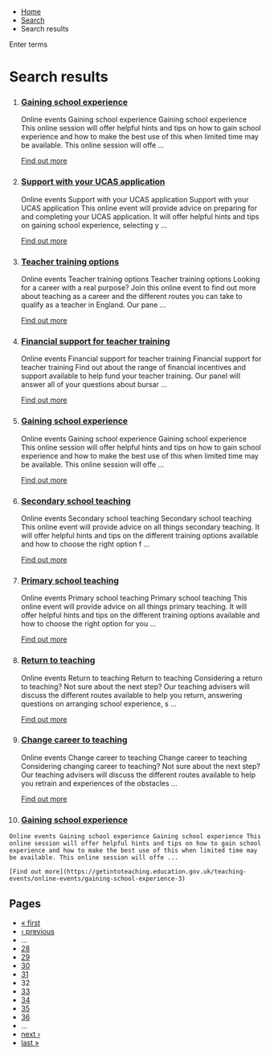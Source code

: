 *   [Home](/)
*   [Search](/search)
*   Search results

Enter terms 

Search results
==============

1.  ### [Gaining school experience](https://getintoteaching.education.gov.uk/teaching-events/online-events/gaining-school-experience-1)
    
    Online events Gaining school experience Gaining school experience This online session will offer helpful hints and tips on how to gain school experience and how to make the best use of this when limited time may be available. This online session will offe ...
    
    [Find out more](https://getintoteaching.education.gov.uk/teaching-events/online-events/gaining-school-experience-1)
    
2.  ### [Support with your UCAS application](https://getintoteaching.education.gov.uk/teaching-events/online-events/support-with-your-ucas-application-0)
    
    Online events Support with your UCAS application Support with your UCAS application This online event will provide advice on preparing for and completing your UCAS application. It will offer helpful hints and tips on gaining school experience, selecting y ...
    
    [Find out more](https://getintoteaching.education.gov.uk/teaching-events/online-events/support-with-your-ucas-application-0)
    
3.  ### [Teacher training options](https://getintoteaching.education.gov.uk/teaching-events/online-events/teacher-training-options-1)
    
    Online events Teacher training options Teacher training options Looking for a career with a real purpose? Join this online event to find out more about teaching as a career and the different routes you can take to qualify as a teacher in England. Our pane ...
    
    [Find out more](https://getintoteaching.education.gov.uk/teaching-events/online-events/teacher-training-options-1)
    
4.  ### [Financial support for teacher training](https://getintoteaching.education.gov.uk/teaching-events/online-events/financial-support-for-teacher-training-1)
    
    Online events Financial support for teacher training Financial support for teacher training Find out about the range of financial incentives and support available to help fund your teacher training. Our panel will answer all of your questions about bursar ...
    
    [Find out more](https://getintoteaching.education.gov.uk/teaching-events/online-events/financial-support-for-teacher-training-1)
    
5.  ### [Gaining school experience](https://getintoteaching.education.gov.uk/teaching-events/online-events/gaining-school-experience-2)
    
    Online events Gaining school experience Gaining school experience This online session will offer helpful hints and tips on how to gain school experience and how to make the best use of this when limited time may be available. This online session will offe ...
    
    [Find out more](https://getintoteaching.education.gov.uk/teaching-events/online-events/gaining-school-experience-2)
    
6.  ### [Secondary school teaching](https://getintoteaching.education.gov.uk/teaching-events/online-events/secondary-school-teaching-0)
    
    Online events Secondary school teaching Secondary school teaching This online event will provide advice on all things secondary teaching. It will offer helpful hints and tips on the different training options available and how to choose the right option f ...
    
    [Find out more](https://getintoteaching.education.gov.uk/teaching-events/online-events/secondary-school-teaching-0)
    
7.  ### [Primary school teaching](https://getintoteaching.education.gov.uk/teaching-events/online-events/primary-school-teaching-3)
    
    Online events Primary school teaching Primary school teaching This online event will provide advice on all things primary teaching. It will offer helpful hints and tips on the different training options available and how to choose the right option for you ...
    
    [Find out more](https://getintoteaching.education.gov.uk/teaching-events/online-events/primary-school-teaching-3)
    
8.  ### [Return to teaching](https://getintoteaching.education.gov.uk/teaching-events/online-events/return-to-teaching-1)
    
    Online events Return to teaching Return to teaching Considering a return to teaching? Not sure about the next step? Our teaching advisers will discuss the different routes available to help you return, answering questions on arranging school experience, s ...
    
    [Find out more](https://getintoteaching.education.gov.uk/teaching-events/online-events/return-to-teaching-1)
    
9.  ### [Change career to teaching](https://getintoteaching.education.gov.uk/teaching-events/online-events/change-career-to-teaching-2)
    
    Online events Change career to teaching Change career to teaching Considering changing career to teaching? Not sure about the next step? Our teaching advisers will discuss the different routes available to help you retrain and experiences of the obstacles ...
    
    [Find out more](https://getintoteaching.education.gov.uk/teaching-events/online-events/change-career-to-teaching-2)
    
10.  ### [Gaining school experience](https://getintoteaching.education.gov.uk/teaching-events/online-events/gaining-school-experience-3)
    
    Online events Gaining school experience Gaining school experience This online session will offer helpful hints and tips on how to gain school experience and how to make the best use of this when limited time may be available. This online session will offe ...
    
    [Find out more](https://getintoteaching.education.gov.uk/teaching-events/online-events/gaining-school-experience-3)
    

Pages
-----

*   [« first](/search/site "Go to first page")
*   [‹ previous](/search/site?page=30 "Go to previous page")
*   …
*   [28](/search/site?page=27 "Go to page 28")
*   [29](/search/site?page=28 "Go to page 29")
*   [30](/search/site?page=29 "Go to page 30")
*   [31](/search/site?page=30 "Go to page 31")
*   32
*   [33](/search/site?page=32 "Go to page 33")
*   [34](/search/site?page=33 "Go to page 34")
*   [35](/search/site?page=34 "Go to page 35")
*   [36](/search/site?page=35 "Go to page 36")
*   …
*   [next ›](/search/site?page=32 "Go to next page")
*   [last »](/search/site?page=1032 "Go to last page")